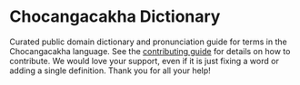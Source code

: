 
# Chocangacakha Dictionary

Curated public domain dictionary and pronunciation guide for terms in the Chocangacakha language. See the [contributing guide](https://github.com/drumworkteam/term/blob/make/.github/contributing.md) for details on how to contribute. We would love your support, even if it is just fixing a word or adding a single definition. Thank you for all your help!